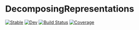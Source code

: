# DecomposingRepresentations

[![Stable](https://img.shields.io/badge/docs-stable-blue.svg)](https://azoviktor.github.io/DecomposingRepresentations.jl/stable/)
[![Dev](https://img.shields.io/badge/docs-dev-blue.svg)](https://azoviktor.github.io/DecomposingRepresentations.jl/dev/)
[![Build Status](https://github.com/azoviktor/DecomposingRepresentations.jl/actions/workflows/CI.yml/badge.svg?branch=main)](https://github.com/azoviktor/DecomposingRepresentations.jl/actions/workflows/CI.yml?query=branch%3Amain)
[![Coverage](https://codecov.io/gh/azoviktor/DecomposingRepresentations.jl/branch/main/graph/badge.svg)](https://codecov.io/gh/azoviktor/DecomposingRepresentations.jl)
